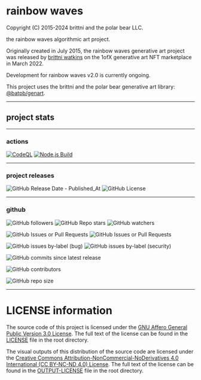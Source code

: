 # rainbow waves

Copyright (C) 2015-2024 brittni and the polar bear LLC.

the rainbow waves algorithmic art project.

Originally created in July 2015, the rainbow waves generative art project
was released by [brittni watkins](https://github.com/blwatkins) on the 1ofX
generative art NFT marketplace in March 2022.

Development for rainbow waves v2.0 is currently ongoing.

This project uses the brittni and the polar bear generative art
library: [@batpb/genart](https://www.npmjs.com/package/@batpb/genart).

----

## project stats

----

### actions

[![CodeQL](https://github.com/brittni-and-the-polar-bear/rainbow-waves/actions/workflows/codeql.yml/badge.svg)](https://github.com/brittni-and-the-polar-bear/rainbow-waves/actions/workflows/codeql.yml)
[![Node.js Build](https://github.com/brittni-and-the-polar-bear/rainbow-waves/actions/workflows/node-build.yml/badge.svg)](https://github.com/brittni-and-the-polar-bear/rainbow-waves/actions/workflows/node-build.yml)

----

### project releases

![GitHub Release Date - Published_At](https://img.shields.io/github/release-date/brittni-and-the-polar-bear/rainbow-waves)
![GitHub License](https://img.shields.io/github/license/brittni-and-the-polar-bear/rainbow-waves)

----

### github

![GitHub followers](https://img.shields.io/github/followers/brittni-and-the-polar-bear)
![GitHub Repo stars](https://img.shields.io/github/stars/brittni-and-the-polar-bear/rainbow-waves)
![GitHub watchers](https://img.shields.io/github/watchers/brittni-and-the-polar-bear/rainbow-waves)

![GitHub Issues or Pull Requests](https://img.shields.io/github/issues/brittni-and-the-polar-bear/rainbow-waves)
![GitHub Issues or Pull Requests](https://img.shields.io/github/issues-pr/brittni-and-the-polar-bear/rainbow-waves)

![GitHub issues by-label (bug)](https://img.shields.io/github/issues/brittni-and-the-polar-bear/rainbow-waves/bug?color=red)
![GitHub issues by-label (security)](https://img.shields.io/github/issues/brittni-and-the-polar-bear/rainbow-waves/security?color=red)

![GitHub commits since latest release](https://img.shields.io/github/commits-since/brittni-and-the-polar-bear/rainbow-waves/latest)

![GitHub contributors](https://img.shields.io/github/contributors-anon/brittni-and-the-polar-bear/rainbow-waves)

![GitHub repo size](https://img.shields.io/github/repo-size/brittni-and-the-polar-bear/rainbow-waves)

----

# LICENSE information

The source code of this project is licensed under the
[GNU Affero General Public Version 3.0 License](https://www.gnu.org/licenses/agpl-3.0.en.html).
The full text of the license can be found in the
[LICENSE](https://github.com/brittni-and-the-polar-bear/rainbow-waves/blob/main/LICENSE)
file in the root directory.

The visual outputs of this distribution of the source code are licensed under the
[Creative Commons Attribution-NonCommercial-NoDerivatives 4.0 International (CC BY-NC-ND 4.0) License](https://creativecommons.org/licenses/by-nc-nd/4.0/).
The full text of the license can be found in the
[OUTPUT-LICENSE](https://github.com/brittni-and-the-polar-bear/rainbow-waves/blob/main/OUTPUT-LICENSE)
file in the root directory.

